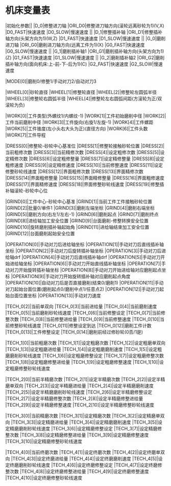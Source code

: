 # 机床变量表

|初始化参数||
|D_0|修整进刀轴
|ORI_D0|修整进刀轴方向(滚轮远离砂轮为1)(V,X)
|D0_FAST|快速速度
|D0_SLOW|慢速速度
||
|D_1|修整插补轴
|ORI_D1|修整插补轴方向(头架方向为1)(W,Z)
|D1_FAST|快速速度
|D1_SLOW|慢速速度
||
|G_0|磨削进刀轴
|ORI_G0|磨削进刀轴方向(远离工件为1)(X)
|G0_FAST|快速速度
|G0_SLOW|慢速速度
||
|G_1|磨削插补轴1
|ORI_G1|磨削插补轴方向(头架方向为1)(Z)
|G1_FAST|快速速度
|G1_SLOW|慢速速度
||
|G_2|磨削插补轴2
|ORI_G2|磨削插补轴方向(面向机床:上-前-下-后为1)(C)
|G2_FAST|快速速度
|G2_SLOW|慢速速度

|MODE[0]|磨削0/修整1/手动对刀2/自动对刀3

|WHEEL[0]|砂轮直径
|WHEEL[1]|修整轮直径
|WHEEL[2]|修整轮左圆弧半径
|WHEEL[3]|修整轮右圆弧半径
|WHEEL[4]|修整轮左右圆弧间距(方滚轮为正/双滚轮为负)

|WORK[0]|工件类型(外螺纹1/内螺纹-1)
|WORK[1]|工件初始磨削中径
|WORK[2]|工件当前磨削中径
|WORK[3]|工件旋向(右旋1/左旋-1)
|WORK[4]|工件螺距
|WORK[5]|工件锥度(左小头右大头为正)(直径方向)
|WORK[6]|工件头数
|WORK[7]|工件导程

|DRESS[0]|修整轮-砂轮中心基准位
|DRESS[1]|修整轮接触砂轮位置
|DRESS[2]|当前粗修次数
|DRESS[3]|当前精修次数
|DRESS[4]|设定粗修次数
|DRESS[5]|设定精修次数
|DRESS[6]|设定粗修整量
|DRESS[7]|设定精修整量
|DRESS[8]|设定粗修速度
|DRESS[9]|设定精修速度
|DRESS[10]|当前修整速度
|DRESS[11]|设定修整砂轮线速度
|DRESS[12]|界面粗修次数
|DRESS[13]|界面精修次数
|DRESS[14]|界面粗修整量
|DRESS[15]|界面精修整量
|DRESS[16]|界面粗修速度
|DRESS[17]|界面精修速度
|DRESS[18]|界面修整砂轮线速度
|DRESS[19]|修整插补轴滚轮-砂轮中心位

|GRIND[0]|工件中心-砂轮中心基准
|GRIND[1]|当前工件工件接触砂轮位置
|GRIND[2]|批量0/单件1
|GRIND[3]|磨削左端坐标
|GRIND[4]|磨削右端坐标
|GRIND[5]|磨削方向(右左1/左右-1)
|GRIND[6]|磨削起点
|GRIND[7]|磨削终点
|GRIND[8]|进给轴加工安全位置
|GRIND[9]|台面磨削-修整转换安全位置
|GRIND[10]|旋转磨削插补轴起始角
|GRIND[11]|进给轴结束加工安全位置
|GRIND[12]|台面磨削起始安全位置

|OPERATION[0]|手动对刀后进给轴坐标
|OPERATION[1]|手动对刀后直线插补轴坐标
|OPERATION[2]|手动对刀后旋转插补轴坐标
|OPERATION[3]|手动对刀后进给轴drf
|OPERATION[4]|手动对刀后直线插补轴drf
|OPERATION[5]|手动对刀开始进给轴坐标
|OPERATION[6]|手动对刀开始直线插补轴坐标
|OPERATION[7]|手动对刀开始旋转插补轴坐标
|OPERATION[8]|手动对刀开始进给轴对应磨削起点坐标
|OPERATION[9]|手动对刀开始旋转插补轴对应磨削起点角度
|OPERATION[10]|自动对刀后是否直接磨削(结束0/磨削1)
|OPERATION[11]|手动对刀起始台面位置(磨削起点0/磨削中点1/任意点2)
|OPERATION[12]|手动对刀起始台面位置坐标
|OPERATION[13]|手动对刀速度

|TECH_0[2]|当前单双向
|TECH_0[3]|当前进给量
|TECH_0[4]|当前磨削速度
|TECH_0[5]|当前磨削砂轮线速度
|TECH_0[6]|当前修整设定
|TECH_0[7]|当前修整次数
|TECH_0[8]|当前修整进给量
|TECH_0[9]|当前修整速度
|TECH_0[10]|当前修整砂轮线速度
|TECH_0[11]|修整设定到达
|TECH_0[12]|磨削工件计数
|TECH_0[13]|工件修整设定
|TECH_0[14]|磨削前经过修砂轮(0否/1是)

|TECH_1[0]|当前粗磨次数
|TECH_1[1]|设定粗磨次数
|TECH_1[2]|设定粗磨单双向
|TECH_1[3]|设定粗磨进给量
|TECH_1[4]|设定粗磨磨削速度
|TECH_1[5]|设定粗磨磨削砂轮线速度
|TECH_1[6]|设定粗磨修整设定
|TECH_1[7]|设定粗磨修整次数
|TECH_1[8]|设定粗磨修整进给量
|TECH_1[9]|设定粗磨修整速度
|TECH_1[10]|设定粗磨修整砂轮线速度

|TECH_2[0]|当前半精磨次数
|TECH_2[1]|设定半精磨次数
|TECH_2[2]|设定半精磨单双向
|TECH_2[3]|设定半精磨进给量
|TECH_2[4]|设定半精磨磨削速度
|TECH_2[5]|设定半精磨磨削砂轮线速度
|TECH_2[6]|设定半精磨修整设定
|TECH_2[7]|设定半精磨修整次数
|TECH_2[8]|设定半精磨修整进给量
|TECH_2[9]|设定半精磨修整速度
|TECH_2[10]|设定半精磨修整砂轮线速度

|TECH_3[0]|当前精磨次数
|TECH_3[1]|设定精磨次数
|TECH_3[2]|设定精磨单双向
|TECH_3[3]|设定精磨进给量
|TECH_3[4]|设定精磨磨削速度
|TECH_3[5]|设定精磨磨削砂轮线速度
|TECH_3[6]|设定精磨修整设定
|TECH_3[7]|设定精磨修整次数
|TECH_3[8]|设定精磨修整进给量
|TECH_3[9]|设定精磨修整速度
|TECH_3[10]|设定精磨修整砂轮线速度

|TECH_4[0]|当前终磨次数
|TECH_4[1]|设定终磨次数
|TECH_4[2]|设定终磨单双向
|TECH_4[3]|设定终磨进给量
|TECH_4[4]|设定终磨磨削速度
|TECH_4[5]|设定终磨磨削砂轮线速度
|TECH_4[6]|设定终磨修整设定
|TECH_4[7]|设定终磨修整次数
|TECH_4[8]|设定终磨修整进给量
|TECH_4[9]|设定终磨修整速度
|TECH_4[10]|设定终磨修整砂轮线速度
